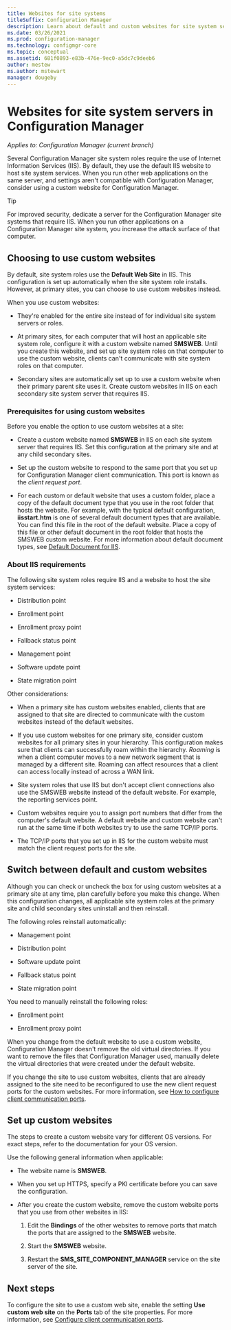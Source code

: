 ```yaml
---
title: Websites for site systems
titleSuffix: Configuration Manager
description: Learn about default and custom websites for site system servers in Configuration Manager.
ms.date: 03/26/2021
ms.prod: configuration-manager
ms.technology: configmgr-core
ms.topic: conceptual
ms.assetid: 681f0893-e83b-476e-9ec0-a5dc7c9deeb6
author: mestew
ms.author: mstewart
manager: dougeby
---
```


# Websites for site system servers in Configuration Manager

*Applies to: Configuration Manager (current branch)*

Several Configuration Manager site system roles require the use of Internet Information Services (IIS). By default, they use the default IIS website to host site system services. When you run other web applications on the same server, and settings aren't compatible with Configuration Manager, consider using a custom website for Configuration Manager.

> [!TIP]
> For improved security, dedicate a server for the Configuration Manager site systems that require IIS. When you run other applications on a Configuration Manager site system, you increase the attack surface of that computer.

## Choosing to use custom websites

By default, site system roles use the **Default Web Site** in IIS. This configuration is set up automatically when the site system role installs. However, at primary sites, you can choose to use custom websites instead.

When you use custom websites:

- They're enabled for the entire site instead of for individual site system servers or roles.

- At primary sites, for each computer that will host an applicable site system role, configure it with a custom website named **SMSWEB**. Until you create this website, and set up site system roles on that computer to use the custom website, clients can't communicate with site system roles on that computer.

- Secondary sites are automatically set up to use a custom website when their primary parent site uses it. Create custom websites in IIS on each secondary site system server that requires IIS.

### Prerequisites for using custom websites

Before you enable the option to use custom websites at a site:

- Create a custom website named **SMSWEB** in IIS on each site system server that requires IIS. Set this configuration at the primary site and at any child secondary sites.

- Set up the custom website to respond to the same port that you set up for Configuration Manager client communication. This port is known as the _client request port_.

- For each custom or default website that uses a custom folder, place a copy of the default document type that you use in the root folder that hosts the website. For example, with the typical default configuration, **iisstart.htm** is one of several default document types that are available. You can find this file in the root of the default website. Place a copy of this file or other default document in the root folder that hosts the SMSWEB custom website. For more information about default document types, see [Default Document for IIS](/iis/configuration/system.webServer/defaultDocument/).

### About IIS requirements

The following site system roles require IIS and a website to host the site system services:

- Distribution point

- Enrollment point

- Enrollment proxy point

- Fallback status point

- Management point

- Software update point

- State migration point

Other considerations:

- When a primary site has custom websites enabled, clients that are assigned to that site are directed to communicate with the custom websites instead of the default websites.

- If you use custom websites for one primary site, consider custom websites for all primary sites in your hierarchy. This configuration makes sure that clients can successfully roam within the hierarchy. _Roaming_ is when a client computer moves to a new network segment that is managed by a different site. Roaming can affect resources that a client can access locally instead of across a WAN link.

- Site system roles that use IIS but don't accept client connections also use the SMSWEB website instead of the default website. For example, the reporting services point.

- Custom websites require you to assign port numbers that differ from the computer's default website. A default website and custom website can't run at the same time if both websites try to use the same TCP/IP ports.

- The TCP/IP ports that you set up in IIS for the custom website must match the client request ports for the site.

## Switch between default and custom websites

Although you can check or uncheck the box for using custom websites at a primary site at any time, plan carefully before you make this change. When this configuration changes, all applicable site system roles at the primary site and child secondary sites uninstall and then reinstall.

The following roles reinstall automatically:

- Management point

- Distribution point

- Software update point

- Fallback status point

- State migration point

You need to manually reinstall the following roles:

- Enrollment point

- Enrollment proxy point

When you change from the default website to use a custom website, Configuration Manager doesn't remove the old virtual directories. If you want to remove the files that Configuration Manager used, manually delete the virtual directories that were created under the default website.

If you change the site to use custom websites, clients that are already assigned to the site need to be reconfigured to use the new client request ports for the custom websites. For more information, see [How to configure client communication ports](../../../core/clients/deploy/configure-client-communication-ports.md).

## Set up custom websites

The steps to create a custom website vary for different OS versions. For exact steps, refer to the documentation for your OS version.

Use the following general information when applicable:

- The website name is **SMSWEB**.

- When you set up HTTPS, specify a PKI certificate before you can save the configuration.  

- After you create the custom website, remove the custom website ports that you use from other websites in IIS:

  1. Edit the **Bindings** of the other websites to remove ports that match the ports that are assigned to the **SMSWEB** website.

  1. Start the **SMSWEB** website.

  1. Restart the **SMS_SITE_COMPONENT_MANAGER** service on the site server of the site.

## Next steps

To configure the site to use a custom web site, enable the setting **Use custom web site** on the **Ports** tab of the site properties. For more information, see [Configure client communication ports](../../clients/deploy/configure-client-communication-ports.md).
